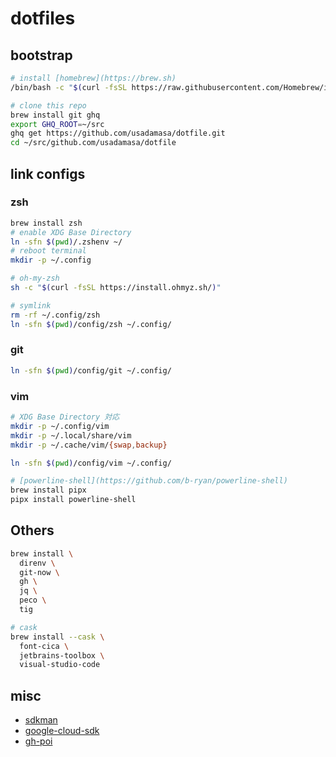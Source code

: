 # dotfiles

## bootstrap

```sh
# install [homebrew](https://brew.sh)
/bin/bash -c "$(curl -fsSL https://raw.githubusercontent.com/Homebrew/install/HEAD/install.sh)"

# clone this repo
brew install git ghq
export GHQ_ROOT=~/src
ghq get https://github.com/usadamasa/dotfile.git
cd ~/src/github.com/usadamasa/dotfile
```

## link configs

### zsh

```sh
brew install zsh
# enable XDG Base Directory
ln -sfn $(pwd)/.zshenv ~/
# reboot terminal
mkdir -p ~/.config

# oh-my-zsh
sh -c "$(curl -fsSL https://install.ohmyz.sh/)"

# symlink
rm -rf ~/.config/zsh
ln -sfn $(pwd)/config/zsh ~/.config/
```

### git

```sh
ln -sfn $(pwd)/config/git ~/.config/
```

### vim

```sh
# XDG Base Directory 対応
mkdir -p ~/.config/vim
mkdir -p ~/.local/share/vim
mkdir -p ~/.cache/vim/{swap,backup}

ln -sfn $(pwd)/config/vim ~/.config/

# [powerline-shell](https://github.com/b-ryan/powerline-shell)
brew install pipx
pipx install powerline-shell
```

## Others

```sh
brew install \
  direnv \
  git-now \
  gh \
  jq \
  peco \
  tig

# cask
brew install --cask \
  font-cica \
  jetbrains-toolbox \
  visual-studio-code
```

## misc

* [sdkman](https://sdkman.io/)
* [google-cloud-sdk](https://cloud.google.com/sdk/downloads)
* [gh-poi](https://github.com/seachicken/gh-poi)
